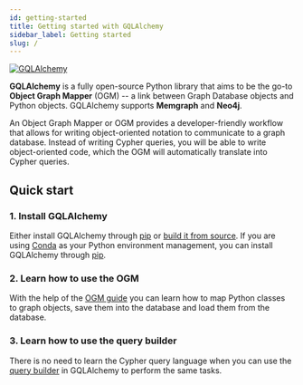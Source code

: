 ```yaml
---
id: getting-started
title: Getting started with GQLAlchemy
sidebar_label: Getting started
slug: /
---
```


[![GQLAlchemy](https://img.shields.io/badge/source-GQLAlchemy-FB6E00?style=for-the-badge&logo=github&logoColor=white)](https://github.com/memgraph/gqlalchemy)

**GQLAlchemy** is a fully open-source Python library that aims to be the go-to
**Object Graph Mapper** (OGM) -- a link between Graph Database objects and Python
objects. GQLAlchemy supports **Memgraph** and **Neo4j**.

An Object Graph Mapper or OGM provides a developer-friendly workflow that allows
for writing object-oriented notation to communicate to a graph database. Instead
of writing Cypher queries, you will be able to write object-oriented code, which
the OGM will automatically translate into Cypher queries.

## Quick start

### 1. Install GQLAlchemy

Either install GQLAlchemy through [pip](/installation.md#pip) or [build it from
source](/installation.md#source). If you are using [Conda](https://docs.conda.io/en/latest/) as your Python
environment management, you can install GQLAlchemy through
[pip](/installation.md#pip).

### 2. Learn how to use the OGM

With the help of the [OGM
guide](/how-to-guides/ogm/map-nodes-and-relationships.md) you can learn how to map Python classes to graph objects, save them into the database and load them from the database.

### 3. Learn how to use the query builder

There is no need to learn the Cypher query language when you can use the [query
builder](/how-to-guides/query-builder/create-nodes-relationships.md) in GQLAlchemy to perform
the same tasks.
